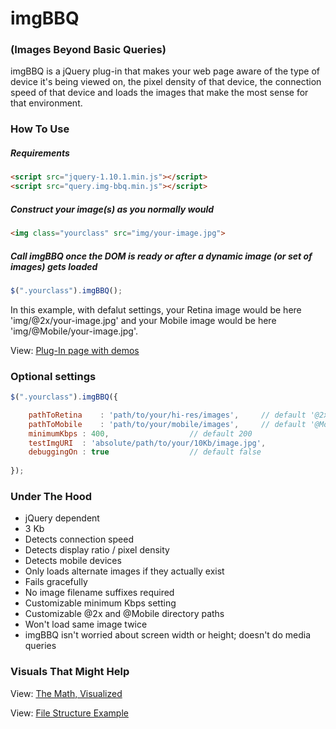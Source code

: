 # imgBBQ 
### (Images Beyond Basic Queries)

imgBBQ is a jQuery plug-in that makes your web page aware of the type of device it's being viewed on, the pixel density of that device, the connection speed of that device and loads the images that make the most sense for that environment.

### How To Use

##### Requirements
```html
<script src="jquery-1.10.1.min.js"></script>
<script src="query.img-bbq.min.js"></script>
```

##### Construct your image(s) as you normally would
```html
<img class="yourclass" src="img/your-image.jpg">
```

##### Call imgBBQ once the DOM is ready or after a dynamic image (or set of images) gets loaded
```js
$(".yourclass").imgBBQ();
```
In this example, with defalut settings, your Retina image would be here 'img/@2x/your-image.jpg' and your Mobile image would be here 'img/@Mobile/your-image.jpg'.

View: [Plug-In page with demos](http://inspiredroots.com/__devlab/2014/imgbbq/)

### Optional settings

```js
$(".yourclass").imgBBQ({

	pathToRetina	: 'path/to/your/hi-res/images', 	// default '@2x'
	pathToMobile	: 'path/to/your/mobile/images', 	// default '@Mobile'
	minimumKbps	: 400, 					// default 200
	testImgURI	: 'absolute/path/to/your/10Kb/image.jpg', 
	debuggingOn	: true					// default false
	
});
```

### Under The Hood
- jQuery dependent
- 3 Kb
- Detects connection speed
- Detects display ratio / pixel density
- Detects mobile devices
- Only loads alternate images if they actually exist
- Fails gracefully
- No image filename suffixes required
- Customizable minimum Kbps setting
- Customizable @2x and @Mobile directory paths
- Won't load same image twice
- imgBBQ isn't worried about screen width or height; doesn't do media queries

### Visuals That Might Help
View: [The Math, Visualized](https://github.com/glambertson/imgBBQ/wiki/The-Math)

View: [File Structure Example](https://github.com/glambertson/imgBBQ/wiki/File-Structure-Example)
